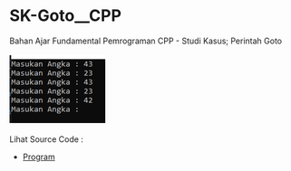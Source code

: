 # SK-Goto__CPP
Bahan Ajar Fundamental Pemrograman CPP - Studi Kasus; Perintah Goto<br><br>
<img src="https://github.com/RizkyKhapidsyah/SK-Goto__CPP/blob/master/SK-Goto__C/Result/001.PNG"><br><br>
Lihat Source Code : <br>
- <a href="https://github.com/RizkyKhapidsyah/SK-Goto__CPP/blob/master/SK-Goto__C/Source.cpp">Program</a>
